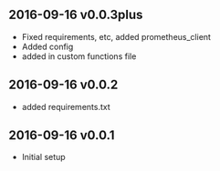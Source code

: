 ## 2016-09-16 v0.0.3plus
- Fixed requirements, etc, added prometheus_client
- Added config
- added in custom functions file

## 2016-09-16 v0.0.2
- added requirements.txt

## 2016-09-16 v0.0.1
- Initial setup
